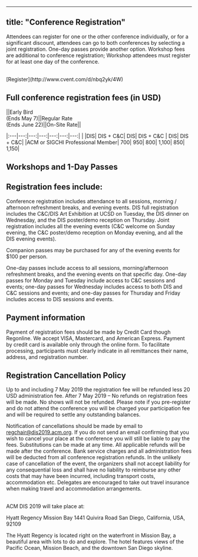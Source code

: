 
---
title: "Conference Registration"
---

Attendees can register for one or the other conference individually, or for a significant discount, attendees can go to both conferences by selecting a joint registration. One-day passes provide another option. Workshop fees are additional to conference registration; Workshop attendees must register for at least one day of the conference.   

</br> 
[Register](http://www.cvent.com/d/nbq2yk/4W)
</br> 

## Full conference registration fees (in USD)

||Early Bird </br> (Ends May 7)||Regular Rate </br> (Ends June 22)||On-Site Rate||

|:---|---:|---:|---:|---:|---:|---:|
| |DIS| DIS + C&C| DIS| DIS + C&C | DIS| DIS + C&C| 
|ACM or SIGCHI Professional Member| 700| 950| 800| 1,100| 850| 1,150| 



## Workshops and 1-Day Passes



## Registration fees include:
Conference registration includes attendance to all sessions, morning / afternoon refreshment breaks, and evening events. DIS full registration includes the C&C/DIS Art Exhibition at UCSD on Tuesday, the DIS dinner on Wednesday, and the DIS poster/demo reception on Thursday.  Joint registration includes all the evening events (C&C welcome on Sunday evening, the C&C poster/demo reception on Monday evening, and all the DIS evening events). 

Companion passes may be purchased for any of the evening events for $100 per person. 

One-day passes include access to all sessions, morning/afternoon refreshment breaks, and the evening events on that specific day.  One-day passes for Monday and Tuesday include access to C&C sessions and events; one-day passes for Wednesday includes access to both DIS and C&C sessions and events; and one-day passes for Thursday and Friday includes access to DIS sessions and events. 

## Payment information
Payment of registration fees should be made by Credit Card though Regonline. We accept VISA, Mastercard, and American Express. Payment by credit card is available only through the online form. To facilitate processing, participants must clearly indicate in all remittances their name, address, and registration number. 

## Registration Cancellation Policy
Up to and including 7 May 2019 the registration fee will be refunded less 20 USD administration fee. After 7 May 2019 – No refunds on registration fees will be made. No shows will not be refunded. Please note if you pre-register and do not attend the conference you will be charged your participation fee and will be required to settle any outstanding balances.

Notification of cancellations should be made by email to regchair@dis2019.acm.org. If you do not send an email confirming that you wish to cancel your place at the conference you will still be liable to pay the fees. Substitutions can be made at any time. All applicable refunds will be made after the conference. Bank service charges and all administration fees will be deducted from all conference registration refunds. In the unlikely case of cancellation of the event, the organizers shall not accept liability for any consequential loss and shall have no liability to reimburse any other costs that may have been incurred, including transport costs, accommodation etc. Delegates are encouraged to take out travel insurance when making travel and accommodation arrangements.

</br> 
ACM DIS 2019 will take place at:

Hyatt Regency Mission Bay 1441 Quivira Road San Diego, California, USA, 92109

The Hyatt Regency is located right on the waterfront in Mission Bay, a beautiful area with lots to do and explore. The hotel features views of the Pacific Ocean, Mission Beach, and the downtown San Diego skyline.

